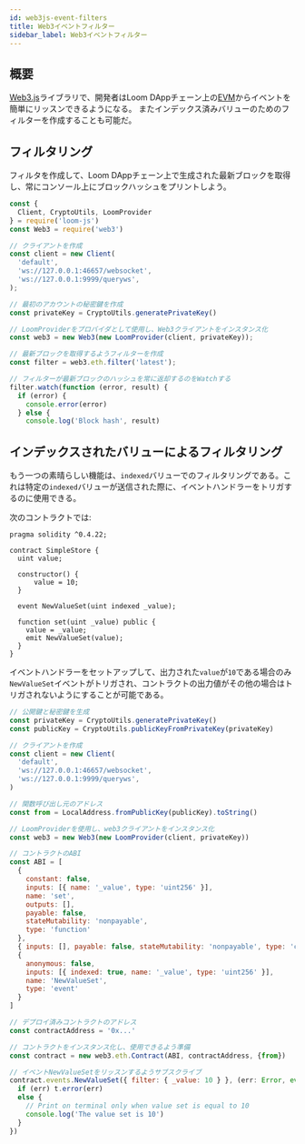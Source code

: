 ```yaml
---
id: web3js-event-filters
title: Web3イベントフィルター
sidebar_label: Web3イベントフィルター
---
```

## 概要

[Web3.js](https://github.com/ethereum/web3.js)ライブラリで、開発者はLoom DAppチェーン上の[EVM](evm.html)からイベントを簡単にリッスンできるようになる。 またインデックス済みバリューのためのフィルターを作成することも可能だ。

## フィルタリング

フィルタを作成して、Loom DAppチェーン上で生成された最新ブロックを取得し、常にコンソール上にブロックハッシュをプリントしよう。

```js
const {
  Client, CryptoUtils, LoomProvider
} = require('loom-js')
const Web3 = require('web3')

// クライアントを作成
const client = new Client(
  'default',
  'ws://127.0.0.1:46657/websocket',
  'ws://127.0.0.1:9999/queryws',
);

// 最初のアカウントの秘密鍵を作成
const privateKey = CryptoUtils.generatePrivateKey()

// LoomProviderをプロバイダとして使用し、Web3クライアントをインスタンス化
const web3 = new Web3(new LoomProvider(client, privateKey));

// 最新ブロックを取得するようフィルターを作成
const filter = web3.eth.filter('latest');

// フィルターが最新ブロックのハッシュを常に返却するのをWatchする 
filter.watch(function (error, result) {
  if (error) {
    console.error(error)
  } else {
    console.log('Block hash', result)
```

## インデックスされたバリューによるフィルタリング

もう一つの素晴らしい機能は、`indexed`バリューでのフィルタリングである。これは特定の`indexed`バリューが送信された際に、イベントハンドラーをトリガするのに使用できる。

次のコントラクトでは:

```solidity
pragma solidity ^0.4.22;

contract SimpleStore {
  uint value;

  constructor() {
      value = 10;
  }

  event NewValueSet(uint indexed _value);

  function set(uint _value) public {
    value = _value;
    emit NewValueSet(value);
  }
}
```

イベントハンドラーをセットアップして、出力された`value`が`10`である場合のみ`NewValueSet`イベントがトリガされ、コントラクトの出力値がその他の場合はトリガされないようにすることが可能である。

```js
// 公開鍵と秘密鍵を生成
const privateKey = CryptoUtils.generatePrivateKey()
const publicKey = CryptoUtils.publicKeyFromPrivateKey(privateKey)

// クライアントを作成
const client = new Client(
  'default',
  'ws://127.0.0.1:46657/websocket',
  'ws://127.0.0.1:9999/queryws',
)

// 関数呼び出し元のアドレス
const from = LocalAddress.fromPublicKey(publicKey).toString()

// LoomProviderを使用し、web3クライアントをインスタンス化
const web3 = new Web3(new LoomProvider(client, privateKey))

// コントラクトのABI
const ABI = [
  {
    constant: false,
    inputs: [{ name: '_value', type: 'uint256' }],
    name: 'set',
    outputs: [],
    payable: false,
    stateMutability: 'nonpayable',
    type: 'function'
  },
  { inputs: [], payable: false, stateMutability: 'nonpayable', type: 'constructor' },
  {
    anonymous: false,
    inputs: [{ indexed: true, name: '_value', type: 'uint256' }],
    name: 'NewValueSet',
    type: 'event'
  }
]

// デプロイ済みコントラクトのアドレス
const contractAddress = '0x...'

// コントラクトをインスタンス化し、使用できるよう準備
const contract = new web3.eth.Contract(ABI, contractAddress, {from})

// イベントNewValueSetをリッスンするようサブスクライブ
contract.events.NewValueSet({ filter: { _value: 10 } }, (err: Error, event: any) => {
  if (err) t.error(err)
  else {
    // Print on terminal only when value set is equal to 10
    console.log('The value set is 10')
  }
})
```